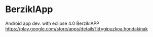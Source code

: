 BerziklApp
==========
Android app dev. with eclipse 4.0 BerziklAPP
https://play.google.com/store/apps/details?id=gipuzkoa.hondakinak
